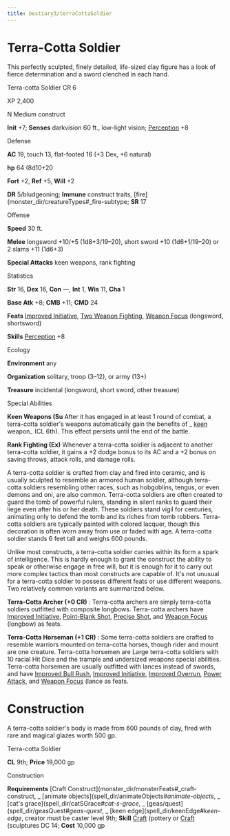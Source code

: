 ```yaml
---
title: bestiary3/terraCottaSoldier
---
```

# Terra-Cotta Soldier

This perfectly sculpted, finely detailed, life-sized clay figure has a look of fierce determination and a sword clenched in each hand.

Terra-cotta Soldier CR 6

XP 2,400

N Medium construct

**Init** +7; **Senses** darkvision 60 ft., low-light vision; [Perception](skill_dir/perception#_perception) +8

Defense

**AC** 19, touch 13, flat-footed 16 (+3 Dex, +6 natural)

**hp** 64 (8d10+20

**Fort** +2, **Ref** +5, **Will** +2

**DR** 5/bludgeoning; **Immune** construct traits, [fire](monster_dir/creatureTypes#_fire-subtype; **SR** 17

Offense

**Speed** 30 ft.

**Melee** longsword +10/+5 (1d8+3/19–20), short sword +10 (1d6+1/19–20) or 2 slams +11 (1d6+3)

**Special Attacks** keen weapons, rank fighting

Statistics

**Str** 16, **Dex** 16, **Con** —, **Int** 1, **Wis** 11, **Cha** 1

**Base Atk** +8; **CMB** +11; **CMD** 24

**Feats** [Improved Initiative](feats#_improved-initiative), [Two Weapon Fighting](feats#_two-weapon-fighting), [Weapon Focus](feats#_weapon-focus) (longsword, shortsword)

**Skills** [Perception](skill_dir/perception#_perception) +8

Ecology

**Environment** any

**Organization** solitary, troop (3–12), or army (13+)

**Treasure** incidental (longsword, short sword, other treasure)

Special Abilities

**Keen Weapons (Su** After it has engaged in at least 1 round of combat, a terra-cotta soldier's weapons automatically gain the benefits of _ [keen](magicItem_dir/weapons#_weapons-keen) weapon_ (CL 6th). This effect persists until the end of the battle.

**Rank Fighting (Ex)** Whenever a terra-cotta soldier is adjacent to another terra-cotta soldier, it gains a +2 dodge bonus to its AC and a +2 bonus on saving throws, attack rolls, and damage rolls.

A terra-cotta soldier is crafted from clay and fired into ceramic, and is usually sculpted to resemble an armored human soldier, although terra-cotta soldiers resembling other races, such as hobgoblins, tengus, or even demons and oni, are also common. Terra-cotta soldiers are often created to guard the tomb of powerful rulers, standing in silent ranks to guard their liege even after his or her death. These soldiers stand vigil for centuries, animating only to defend the tomb and its riches from tomb robbers. Terra-cotta soldiers are typically painted with colored lacquer, though this decoration is often worn away from use or faded with age. A terra-cotta soldier stands 6 feet tall and weighs 600 pounds.

Unlike most constructs, a terra-cotta soldier carries within its form a spark of intelligence. This is hardly enough to grant the construct the ability to speak or otherwise engage in free will, but it is enough for it to carry out more complex tactics than most constructs are capable of. It's not unusual for a terra-cotta soldier to possess different feats or use different weapons. Two relatively common variants are summarized below.

**Terra-Cotta Archer (+0 CR)** : Terra-cotta archers are simply terra-cotta soldiers outfitted with composite longbows. Terra-cotta archers have [Improved Initiative](feats#_improved-initiative), [Point-Blank Shot](feats#_point-blank-shot), [Precise Shot](feats#_precise-shot), and [Weapon Focus](feats#_weapon-focus) (longbow) as feats.

**Terra-Cotta Horseman (+1 CR)** : Some terra-cotta soldiers are crafted to resemble warriors mounted on terra-cotta horses, though rider and mount are one creature. Terra-cotta horsemen are Large terra-cotta soldiers with 10 racial Hit Dice and the trample and undersized weapons special abilities. Terra-cotta horsemen are usually outfitted with lances instead of swords, and have [Improved Bull Rush](feats#_improved-bull-rush), [Improved Initiative](feats#_improved-initiative), [Improved Overrun](feats#_improved-overrun), [Power Attack](feats#_power-attack), and [Weapon Focus](feats#_weapon-focus) (lance as feats.

# Construction

A terra-cotta soldier's body is made from 600 pounds of clay, fired with rare and magical glazes worth 500 gp.

Terra-cotta Soldier

**CL** 9th; **Price** 19,000 gp

Construction

**Requirements** [Craft Construct](monster_dir/monsterFeats#_craft-construct, _ [animate objects](spell_dir/animateObjects#_animate-objects_, _ [cat's grace](spell_dir/catSGrace#_cat-s-grace_, _ [geas/quest](spell_dir/geasQuest#_geas-quest_, _ [keen edge](spell_dir/keenEdge#_keen-edge_, creator must be caster level 9th; **Skill** [Craft](skill_dir/craft#_craft) (pottery or [Craft](skill_dir/craft#_craft) (sculptures DC 14; **Cost** 10,000 gp

